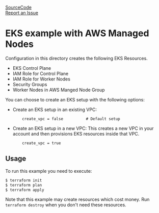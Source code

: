 [SourceCode](https://github.com/nclouds/terraform-aws-eks/tree/master/examples/managed_nodes)   
[Report an Issue](https://github.com/nclouds/terraform-aws-eks/issues)

# EKS example with AWS Managed Nodes

Configuration in this directory creates the following EKS Resources.
- EKS Control Plane
- IAM Role for Control Plane
- IAM Role for Worker Nodes
- Security Groups
- Worker Nodes in AWS Manged Node Group

You can choose to create an EKS setup with the following options:

- Create an EKS setup in an existing VPC:
    ```
        create_vpc = false          # Default setup
    ```
- Create an EKS setup in a new VPC: 
    This creates a new VPC in your account and then provisions EKS resources inside that VPC.
    ```
        create_vpc = true
    ```

## Usage

To run this example you need to execute:

```bash
$ terraform init
$ terraform plan
$ terraform apply
```

Note that this example may create resources which cost money. Run `terraform destroy` when you don't need these resources.
